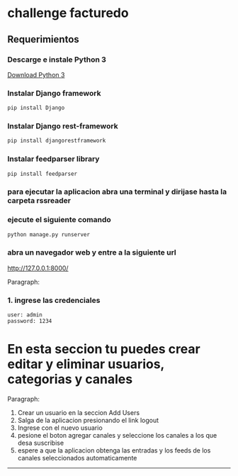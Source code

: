 # challenge facturedo

## Requerimientos
### Descarge e instale Python 3
[Download Python 3](https://www.python.org/downloads/)

### Instalar Django framework
```bash
pip install Django
```

### Instalar Django rest-framework
```bash
pip install djangorestframework
```

### Instalar feedparser library
```bash
pip install feedparser
```

### para ejecutar la aplicacion abra una terminal y dirijase hasta la carpeta rssreader

### ejecute el siguiente comando

```bash
python manage.py runserver
```
### abra un navegador web y entre a la siguiente url
http://127.0.0.1:8000/

Paragraph:
### 1. ingrese las credenciales
    user: admin
    password: 1234

# En esta seccion tu puedes crear editar y eliminar usuarios, categorias y canales

Paragraph:
1. Crear un usuario en la seccion Add Users
2. Salga de la aplicacion presionando el link logout
3. Ingrese con el nuevo usuario
4. pesione el boton agregar canales y seleccione los canales a los que desa suscribise
5. espere a que la aplicacion obtenga las entradas y los feeds de los canales seleccionados automaticamente
---
